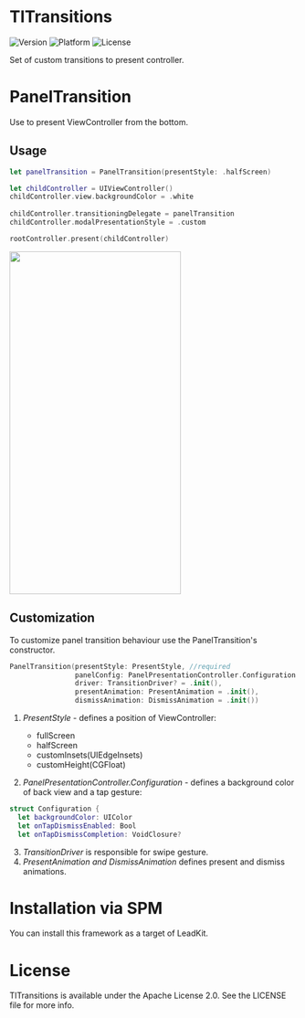 # TITransitions

![Version](https://img.shields.io/github/v/release/Loupehope/TITransitions)
![Platform](https://img.shields.io/badge/platform-iOS-green)
![License](https://img.shields.io/hexpm/l/plug?color=darkBlue)

Set of custom transitions to present controller. 

# PanelTransition
Use to present ViewController from the bottom.

## Usage
```swift 
let panelTransition = PanelTransition(presentStyle: .halfScreen)

let childController = UIViewController()
childController.view.backgroundColor = .white
       
childController.transitioningDelegate = panelTransition
childController.modalPresentationStyle = .custom

rootController.present(childController)
```
<p align="left">
<img src="Assets/panel_transition.gif" width=300 height=600>  
</p>

## Customization 

To customize panel transition behaviour use the PanelTransition's constructor.
```swift
PanelTransition(presentStyle: PresentStyle, //required
                panelConfig: PanelPresentationController.Configuration = .default,
                driver: TransitionDriver? = .init(),
                presentAnimation: PresentAnimation = .init(),
                dismissAnimation: DismissAnimation = .init())
```
1. *PresentStyle* - defines a position of ViewController:
    - fullScreen
    - halfScreen
    - customInsets(UIEdgeInsets)
    - customHeight(CGFloat)

2. *PanelPresentationController.Configuration* - defines a background color of back view and a tap gesture:
```swift
struct Configuration {
  let backgroundColor: UIColor
  let onTapDismissEnabled: Bool
  let onTapDismissCompletion: VoidClosure?
```
3. *TransitionDriver* is responsible for swipe gesture.
4. *PresentAnimation and DismissAnimation* defines present and dismiss animations.

# Installation via SPM

You can install this framework as a target of LeadKit.

# License

TITransitions is available under the Apache License 2.0. See the LICENSE file for more info.
